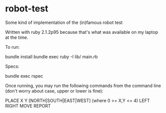 # robot-test
Some kind of implementation of the (in)famous robot test

Written with ruby 2.1.2p95 because that's what was available on my laptop at the time.

To run:

bundle install
bundle exec ruby -I lib/ main.rb

Specs:

bundle exec rspec

Once running, you may run the following commands from the command line (don't worry about case, upper or lower is fine):

PLACE X Y [NORTH|SOUTH|EAST|WEST] (where 0 >= X,Y <= 4)
LEFT
RIGHT
MOVE
REPORT
